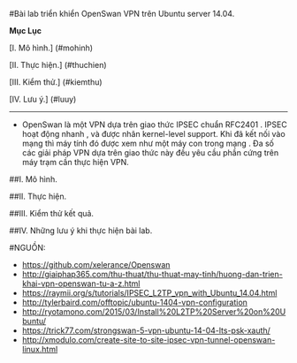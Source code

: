 #Bài lab triển khiển OpenSwan VPN trên Ubuntu server 14.04.

**Mục Lục**

[I. Mô hình.] (#mohinh)

[II. Thực hiện.] (#thuchien)

[III. Kiểm thử.] (#kiemthu)

[IV. Lưu ý.] (#luuy)

****

- OpenSwan là một VPN dựa trên giao thức IPSEC chuẩn RFC2401 . IPSEC hoạt động nhanh , và được nhân kernel-level support. Khi 
đã kết nối vào mạng thì máy tính đó được xem như một máy con trong mạng . Đa số các giải pháp VPN dựa trên giao thức này đều 
yêu cầu phần cứng trên máy trạm cần thực hiện VPN.

<a name="mohinh"></a>
##I. Mô hình.


<a name="thuchien"></a>
##II. Thực hiện.


<a name="kiemthu"></a>
##III. Kiểm thử kết quả.


<a name="luuy"></a>
##IV. Những lưu ý khi thực hiện bài lab.


#NGUỒN:

- https://github.com/xelerance/Openswan
- http://giaiphap365.com/thu-thuat/thu-thuat-may-tinh/huong-dan-trien-khai-vpn-openswan-tu-a-z.html
- https://raymii.org/s/tutorials/IPSEC_L2TP_vpn_with_Ubuntu_14.04.html
- http://tylerbaird.com/offtopic/ubuntu-1404-vpn-configuration
- http://ryotamono.com/2015/03/Install%20L2TP%20Server%20on%20Ubuntu/
- https://trick77.com/strongswan-5-vpn-ubuntu-14-04-lts-psk-xauth/
- http://xmodulo.com/create-site-to-site-ipsec-vpn-tunnel-openswan-linux.html